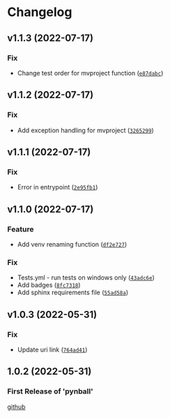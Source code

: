 # Changelog

<!--next-version-placeholder-->

## v1.1.3 (2022-07-17)
### Fix
* Change test order for mvproject function ([`e87dabc`](https://github.com/Stephen-RA-King/pynball/commit/e87dabc89d949b1be9a6eb74616ec24390e4c54c))

## v1.1.2 (2022-07-17)
### Fix
* Add exception handling for mvproject ([`3265299`](https://github.com/Stephen-RA-King/pynball/commit/3265299ee5da6f3781d8fa3c070d38bd28bcc384))

## v1.1.1 (2022-07-17)
### Fix
* Error in entrypoint ([`2e95fb1`](https://github.com/Stephen-RA-King/pynball/commit/2e95fb141cda3645135462b160d3696f1be3d5aa))

## v1.1.0 (2022-07-17)
### Feature
* Add venv renaming function ([`df2e727`](https://github.com/Stephen-RA-King/pynball/commit/df2e7275296885b991ae247a9c3fd6ee2e67de44))

### Fix
* Tests.yml - run tests on windows only ([`43adc6e`](https://github.com/Stephen-RA-King/pynball/commit/43adc6ed5c4c6d9a9aaf152086e9ed5d02af25c1))
* Add badges ([`8fc7318`](https://github.com/Stephen-RA-King/pynball/commit/8fc73182ad161b3ff1865a5e1ea663ab9a38645e))
* Add sphinx requirements file ([`55ad58a`](https://github.com/Stephen-RA-King/pynball/commit/55ad58af6a62cbf937ac3c73e62c7a23be62023d))

## v1.0.3 (2022-05-31)
### Fix
* Update uri link ([`764ad41`](https://github.com/Stephen-RA-King/pynball/commit/764ad4117abbf5c3dc10d9f6cdc4eb37e8d9f59d))

## 1.0.2 (2022-05-31)

### First Release of 'pynball'



<!-- Markdown link & img dfn's -->

[github](https://github.com/Stephen-RA-King/pynball)

